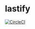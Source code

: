 # lastify

[![CircleCI](https://circleci.com/gh/sakai-akinobu/lastify.svg?style=svg)](https://circleci.com/gh/sakai-akinobu/lastify)

